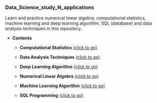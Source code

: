 ### Data_Science_study_N_applications

Learn and practice numerical linear algebra, computational statistics, machine learning and deep learning algorithm, SQL (database) and data analysis techniques in this repository.

- __Contents__

    - __Computational Statistics__  [(click to go)](https://github.com/sangmanjung/Data_Science_study_with_Python/tree/main/basic)  
    
    - __Data Analysis Techniques__  [(click to go)](https://github.com/sangmanjung/Data_Science_study_with_Python/tree/main/basic)  
    
    - __Deep Learning Algorithm__  [(click to go)](https://github.com/sangmanjung/Data_Science_study_with_Python/tree/main/basic)  
    
    - __Numerical Linear Algebra__  [(click to go)](https://github.com/sangmanjung/Data_Science_study_with_Python/tree/main/basic)  
    
    - __Machine Learning Algorithm__  [(click to go)](https://github.com/sangmanjung/Data_Science_study_with_Python/tree/main/basic)  
    
    - __SQL Programming__  [(click to go)](https://github.com/sangmanjung/Data_Science_study_with_Python/tree/main/basic)  
